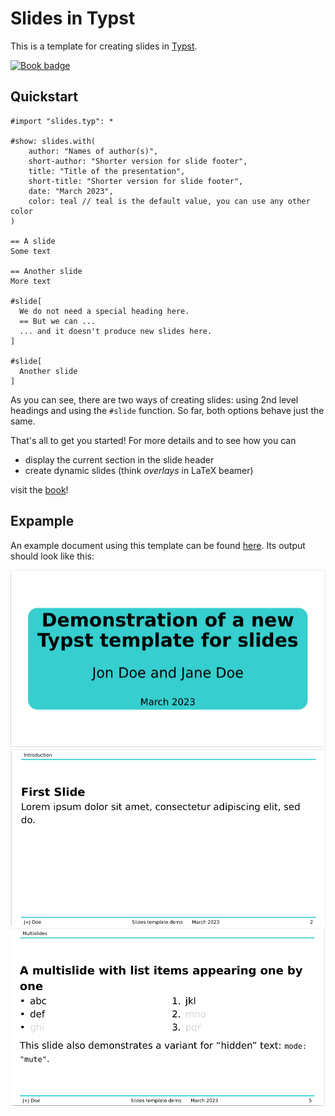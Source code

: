 # Slides in Typst
This is a template for creating slides in [Typst](https://typst.app/).

[![Book badge](https://img.shields.io/badge/docs-book-green)](https://img.shields.io/badge/docs-book-green)

## Quickstart
```typ
#import "slides.typ": *

#show: slides.with(
    author: "Names of author(s)",
    short-author: "Shorter version for slide footer",
    title: "Title of the presentation",
    short-title: "Shorter version for slide footer",
    date: "March 2023",
    color: teal // teal is the default value, you can use any other color
)

== A slide
Some text

== Another slide
More text

#slide[
  We do not need a special heading here.
  == But we can ...
  ... and it doesn't produce new slides here.
]

#slide[
  Another slide
]
```
As you can see, there are two ways of creating slides: using 2nd level headings
and using the `#slide` function.
So far, both options behave just the same.

That's all to get you started!
For more details and to see how you can

- display the current section in the slide header
- create dynamic slides (think _overlays_ in LaTeX beamer)

visit the [book](https://andreaskroepelin.github.io/typst-slides/)!

## Expample
An example document using this template can be found [here](examples/doc.typ).
Its output should look like this:

![title slide](assets/title-slide.png)
![first slide](assets/first-slide.png)
![multislide](assets/multislide.png)
